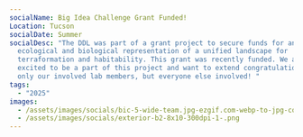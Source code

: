 ```yaml
---
socialName: Big Idea Challenge Grant Funded!
Location: Tucson
socialDate: Summer
socialDesc: "The DDL was part of a grant project to secure funds for an
  ecological and biological representation of a unified landscape for
  terraformation and habitability. This grant was recently funded. We are so
  excited to be a part of this project and want to extend congratulations to not
  only our involved lab members, but everyone else involved! "
tags:
  - "2025"
images:
  - /assets/images/socials/bic-5-wide-team.jpg-ezgif.com-webp-to-jpg-converter2.jpeg
  - /assets/images/socials/exterior-b2-8x10-300dpi-1-.png
---
```

